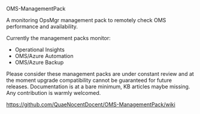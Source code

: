 OMS-ManagementPack

A monitoring OpsMgr management pack to remotely check OMS performance and availability.

Currently the management packs monitor:

- Operational Insights
- OMS/Azure Automation
- OMS/Azure Backup

Please consider these management packs are under constant review and at the moment upgrade compatibility cannot be guaranteed for future releases. Documentation is at a bare minimum, KB articles maybe missing. Any contribution is warmly welcomed.

https://github.com/QuaeNocentDocent/OMS-ManagementPack/wiki